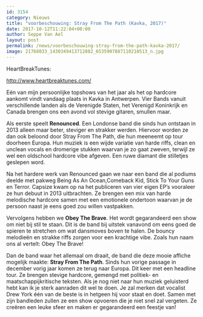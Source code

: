 ```yaml
---
id: 3154
category: Nieuws
title: "voorbeschouwing: Stray From The Path (Kavka, 2017)"
date: 2017-10-12T11:22:04+00:00
author: Seppe Van Ael
layout: post
permalink: /news/voorbeschouwing-stray-from-the-path-kavka-2017/
image: 21768033_1430349413712882_6535907887110210513_n.jpg
---
```

HeartBreakTunes:

http://www.heartbreaktunes.com/

Eén van mijn persoonlijke topshows van het jaar als het op hardcore aankomt vindt vandaag plaats in Kavka in Antwerpen. Vier Bands vanuit verschillende landen als de Verenigde Staten, het Verenigd Koninkrijk en Canada brengen ons een avond vol stevige gitaren, smullen maar.

Als eerste speelt **Renounced**. Een Londonse band die sinds hun ontstaan in 2013 alleen maar beter, steviger en strakker werden. Hiervoor worden ze dan ook beloond door Stray From The Path, die hun meeneemt op tour doorheen Europa. Hun muziek is een wijde variatie van harde riffs, clean en unclean vocals en dromerige stukken waarvan je zo gaat zweven, terwijl ze wel een oldschool hardcore vibe afgeven. Een ruwe diamant die stilletjes geslepen word.



Na het hardere werk van Renounced gaan we naar een band die al podiums deelde met pakweg Being As An Ocean,Comeback Kid, Stick To Your Guns en Terror. Capsize kwam op na het publiceren van vier eigen EP’s vooraleer ze hun debuut in 2013 uitbrachten. Ze brengen een mix van harde melodische hardcore samen met een emotionele ondertoon waarvan je de persoon naast je eens goed zou willen vastpakken.



Vervolgens hebben we **Obey The Brave**. Het wordt gegarandeerd een show om niet bij stil te staan. Dit is de band bij uitstek vanavond om eens goed de spieren te stretchen om wat dansmoves boven te halen. De bouncy melodieën en strakke riffs zorgen voor een krachtige vibe. Zoals hun naam ons al vertelt: Obey The Brave!



Dan de band waar het allemaal om draait, de band die deze mooie affiche mogelijk maakte: **Stray From The Path**. Sinds hun vorige passage in december vorig jaar komen ze terug naar Europa. Dit keer met een headline tour. Ze brengen stevige hardcore, gemengd met politiek- en maatschappijkritische teksten. Als je nog niet naar hun muziek geluisterd hebt kan ik je sterk aanraden dit wel te doen. Je zal merken dat vocalist Drew York één van de beste is in hetgeen hij voor staat en doet. Samen met zijn bandleden zullen ze een show opvoeren die je niet snel zal vergeten. Ze creëren een leuke sfeer en maken er gegarandeerd een feestje van!